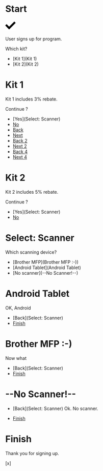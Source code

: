 # Start 

![CC Logo](test.png?raw=true "The OneLink Logo")

User signs up for program.
 
Which kit?

* [Kit 1](Kit 1)
* [Kit 2](Kit 2)
 
# Kit 1 
 
Kit 1 includes 3% rebate.

Continue ?

* [Yes](Select: Scanner)
* [No](Start)
* [Back](-)
* [Next](+)
* [Back 2](--)
* [Next 2](++)
* [Back 4](----)
* [Next 4](++++)

# Kit 2 

Kit 2 includes 5% rebate.

Continue ?

* [Yes](Select: Scanner)
* [No](Start)

# Select: Scanner 

Which scanning device?

* [Brother MFP](Brother MFP :-&#41;)
* [Android Tablet](Android Tablet)
* [No scanner](--No Scanner!--)

# Android Tablet

OK, Android

* [Back](Select: Scanner)
* [Finish](Finish)

# Brother MFP :-&#41;

Now what

* [Back](Select: Scanner)
* [Finish](Finish)

# --No Scanner!--

* [Back](Select: Scanner)
Ok. No scanner. 


* [Finish](Finish)

# Finish 

Thank you for signing up.


[x]


<!--script type="text/javascript" language="JavaScript"--> 
<script> 

var sections = [],
  loaded;
 
console.log('loading... ' + loaded);
  
 
function getAttr(value) {
  var us = String.fromCharCode(95);
  var ret = value;
  ret = 'sec' + us + encodeURI(ret);
  ret = ret.replace(/[^A-Za-z0-9_-]/gi, us);
  
  return ret; 
}  
  
function translateShortcut(shortcut) {

  var m = 0;
  if (shortcut.match(/^\++$/g)) {
    m = shortcut.length;
  } else if (shortcut.match(/^\-+$/g)) {
    m = shortcut.length * -1;
  } 

  // if (m !== 0 ) {
  //   console.log(shortcut + " means move " + m);
  // } 

  //var iTo = sections.length + m + 1;
  //if (sections.length - m < 0)

  return m;

}
  

$(document).ready( function() {
console.log("document ready");
if (true) {
  console.log("starting because loaded = " + loaded + "; then will set loaded to a value.");

  var aBlock,
    a,
    parentBlock,
    nextBlock
  console.log('window height: ' + window.innerHeight)
  // Make sections
  $( "h1" ).each(function( index ) {
    aBlock = $(this).nextUntil("h1").add(this);
    var safeName;
    safeName = getAttr($(this).html());
    sections.push(safeName); 
    //safeName = $(this).html();
    aBlock.wrapAll("<div id='" + safeName + "' class='section' />");
  });

  // Hide all sections
  $('.section').hide();
  //show first
  $(".section:first").show();

  // Wire up links
  a = $( "a" );
  a.each(function (index) { 
    //parentBlock = ?
    //parentBlock.hide(); 

    nextBlockName = translateShortcut($(this).attr("href"));
    
    //if (!nextBlockName) {
      nextBlockName = getAttr($(this).attr("href"));
      //nextBlockName = $(this).attr("href");
    //}

    //console.log("encoded: " + nextBlockName);
    //$(this).attr("href", nextBlockName);
    //console.log("blockname = " + nextBlockName); 
     
    $(this).on("click", function(nextBlockName) {
      return function(e) {
        e.preventDefault();
        console.log('clicked ' + nextBlockName);
        var nextBlock = $("#" + nextBlockName);
        console.log(nextBlock);
        if (nextBlock) {
          console.log('hide');
          $(".section").hide();
          nextBlock.show();  
        } else {
          alert("No section called " + nextBlockName + " exists.");
        }
      };
    }(nextBlockName));
    
  });


} else {
  console.log("not starting because loaded = " + loaded );
  loaded = "skipped initial load"; 
}
  
});

</script>
